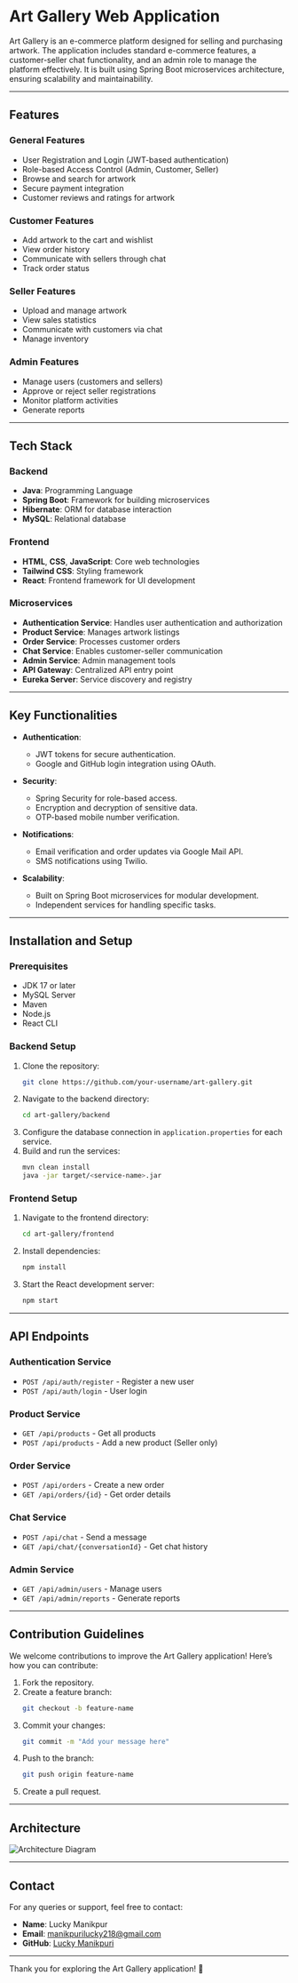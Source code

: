 # Art Gallery Web Application

Art Gallery is an e-commerce platform designed for selling and purchasing artwork. The application includes standard e-commerce features, a customer-seller chat functionality, and an admin role to manage the platform effectively. It is built using Spring Boot microservices architecture, ensuring scalability and maintainability.

---

## Features

### General Features
- User Registration and Login (JWT-based authentication)
- Role-based Access Control (Admin, Customer, Seller)
- Browse and search for artwork
- Secure payment integration
- Customer reviews and ratings for artwork

### Customer Features
- Add artwork to the cart and wishlist
- View order history
- Communicate with sellers through chat
- Track order status

### Seller Features
- Upload and manage artwork
- View sales statistics
- Communicate with customers via chat
- Manage inventory

### Admin Features
- Manage users (customers and sellers)
- Approve or reject seller registrations
- Monitor platform activities
- Generate reports

---

## Tech Stack

### Backend
- **Java**: Programming Language
- **Spring Boot**: Framework for building microservices
- **Hibernate**: ORM for database interaction
- **MySQL**: Relational database

### Frontend
- **HTML**, **CSS**, **JavaScript**: Core web technologies
- **Tailwind CSS**: Styling framework
- **React**: Frontend framework for UI development

### Microservices
- **Authentication Service**: Handles user authentication and authorization
- **Product Service**: Manages artwork listings
- **Order Service**: Processes customer orders
- **Chat Service**: Enables customer-seller communication
- **Admin Service**: Admin management tools
- **API Gateway**: Centralized API entry point
- **Eureka Server**: Service discovery and registry

---

## Key Functionalities

- **Authentication**:
  - JWT tokens for secure authentication.
  - Google and GitHub login integration using OAuth.

- **Security**:
  - Spring Security for role-based access.
  - Encryption and decryption of sensitive data.
  - OTP-based mobile number verification.

- **Notifications**:
  - Email verification and order updates via Google Mail API.
  - SMS notifications using Twilio.

- **Scalability**:
  - Built on Spring Boot microservices for modular development.
  - Independent services for handling specific tasks.

---

## Installation and Setup

### Prerequisites
- JDK 17 or later
- MySQL Server
- Maven
- Node.js
- React CLI

### Backend Setup
1. Clone the repository:
   ```bash
   git clone https://github.com/your-username/art-gallery.git
   ```
2. Navigate to the backend directory:
   ```bash
   cd art-gallery/backend
   ```
3. Configure the database connection in `application.properties` for each service.
4. Build and run the services:
   ```bash
   mvn clean install
   java -jar target/<service-name>.jar
   ```

### Frontend Setup
1. Navigate to the frontend directory:
   ```bash
   cd art-gallery/frontend
   ```
2. Install dependencies:
   ```bash
   npm install
   ```
3. Start the React development server:
   ```bash
   npm start
   ```

---

## API Endpoints

### Authentication Service
- `POST /api/auth/register` - Register a new user
- `POST /api/auth/login` - User login

### Product Service
- `GET /api/products` - Get all products
- `POST /api/products` - Add a new product (Seller only)

### Order Service
- `POST /api/orders` - Create a new order
- `GET /api/orders/{id}` - Get order details

### Chat Service
- `POST /api/chat` - Send a message
- `GET /api/chat/{conversationId}` - Get chat history

### Admin Service
- `GET /api/admin/users` - Manage users
- `GET /api/admin/reports` - Generate reports

---

## Contribution Guidelines

We welcome contributions to improve the Art Gallery application! Here’s how you can contribute:

1. Fork the repository.
2. Create a feature branch:
   ```bash
   git checkout -b feature-name
   ```
3. Commit your changes:
   ```bash
   git commit -m "Add your message here"
   ```
4. Push to the branch:
   ```bash
   git push origin feature-name
   ```
5. Create a pull request.

---

## Architecture

![Architecture Diagram](https://github.com/lucky001118/Art_Gallery_Web_App/blob/772a2e0185f459c4c1ca700e55ceb06d9930b394/Art%20gallery%20architecture.drawio.png)

---

## Contact

For any queries or support, feel free to contact:
- **Name**: Lucky Manikpur
- **Email**: manikpurilucky218@gmail.com
- **GitHub**: [Lucky Manikpuri](https://github.com/lucky001118)

---

Thank you for exploring the Art Gallery application! 🌟

